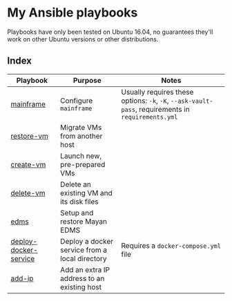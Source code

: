 # My Ansible playbooks

Playbooks have only been tested on Ubuntu 16.04, no guarantees they'll work on
other Ubuntu versions or other distributions.

## Index

Playbook | Purpose | Notes
--- | --- | --
[mainframe](mainframe/) | Configure `mainframe` | Usually requires these options: `-k`, `-K`, `--ask-vault-pass`, requirements in `requirements.yml`
[restore-vm](restore-vm/) | Migrate VMs from another host |
[create-vm](create-vm/) | Launch new, pre-prepared VMs |
[delete-vm](delete-vm/) | Delete an existing VM and its disk files |
[edms](edms/) | Setup and restore Mayan EDMS |
[deploy-docker-service](deploy-docker-service/) | Deploy a docker service from a local directory | Requires a `docker-compose.yml` file
[add-ip](add-ip/) | Add an extra IP address to an existing host |
